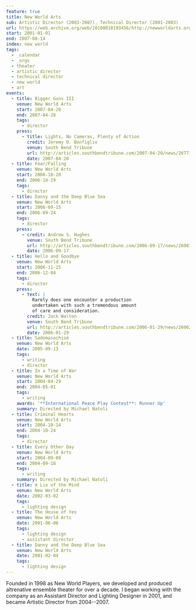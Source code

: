 ```yaml
---
feature: true
title: New World Arts
sub: Artistic Director (2003-2007), Technical Director (2001-2003)
url: https://web.archive.org/web/20100810193456/http://newworldarts.org/events/history.php
start: 2001-01-01
end: 2007-08-14
index: new world
tags:
  - _calendar
  - _orgs
  - theater
  - artistic director
  - technical director
  - new world
  - art
events:
  - title: Bigger Guns III
    venue: New World Arts
    start: 2007-04-20
    end: 2007-04-28
    tags:
      - director
    press:
      - title: Lights, No Cameras, Plenty of Action
        credit: Jeremy D. Bonfiglio
        venue: South Bend Tribune
        url: http://articles.southbendtribune.com/2007-04-20/news/26771959_1_kung-fu-michelle-milne-lab-work
        date: 2007-04-20
  - title: Fear/Falling
    venue: New World Arts
    start: 2006-10-20
    end: 2006-10-29
    tags:
      - director
  - title: Danny and the Deep Blue Sea
    venue: New World Arts
    start: 2006-09-15
    end: 2006-09-24
    tags:
      - director
    press:
      - credit: Andrew S. Hughes
        venue: South Bend Tribune
        url: http://articles.southbendtribune.com/2006-09-17/news/26981141_1_danny-and-roberta-dance-characters
        date: 2006-09-17
  - title: Hello and Goodbye
    venue: New World Arts
    start: 2006-11-25
    end: 2006-12-04
    tags:
      - director
    press:
      - text: |
          Rarely does one encounter a production
          undertaken with such a tremendous amount
          of care and consideration.
        credit: Jack Walton
        venue: South Bend Tribune
        url: http://articles.southbendtribune.com/2006-01-29/news/26962892_1_hester-darkness-athol-fugard
        date: 2006-01-29
  - title: Sadomasochism
    venue: New World Arts
    date: 2005-09-13
    tags:
      - writing
      - director
  - title: In a Time of War
    venue: New World Arts
    start: 2004-04-29
    end: 2004-05-01
    tags:
      - writing
    awards: '**International Peace Play Contest**: Runner Up'
    summary: Directed by Michael Natoli
  - title: Criminal Hearts
    venue: New World Arts
    start: 2004-10-14
    end: 2004-10-24
    tags:
      - director
  - title: Every Other Day
    venue: New World Arts
    start: 2004-09-09
    end: 2004-09-18
    tags:
      - writing
    summary: Directed by Michael Natoli
  - title: A Lie of the Mind
    venue: New World Arts
    date: 2002-03-02
    tags:
      - lighting design
  - title: The House of Yes
    venue: New World Arts
    date: 2001-06-08
    tags:
      - lighting design
      - assistant director
  - title: Danny and the Deep Blue Sea
    venue: New World Arts
    date: 2001-02-04
    tags:
      - lighting design
---
```


Founded in 1998 as New World Players,
we developed and produced altrenative ensemble theater
for over a decade.
I began working with the company
as an Assistant Director and Lighting Designer in 2001,
and became Artistic Director
from 2004--2007.

